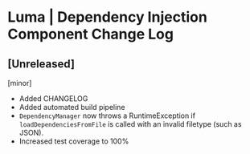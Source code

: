 # Luma | Dependency Injection Component Change Log

## [Unreleased]
[minor]
- Added CHANGELOG
- Added automated build pipeline
- `DependencyManager` now throws a RuntimeException if `loadDependenciesFromFile` is called with an invalid filetype (such as JSON).
- Increased test coverage to 100%